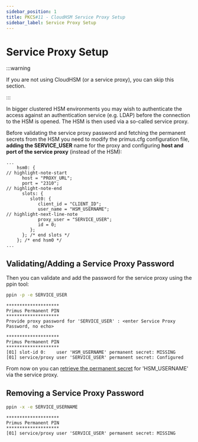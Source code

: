```yaml
---
sidebar_position: 1
title: PKCS#11 - CloudHSM Service Proxy Setup
sidebar_label: Service Proxy Setup
---
```


# Service Proxy Setup

:::warning

If you are not using CloudHSM (or a service proxy), you can skip this section.

:::

In bigger clustered HSM environments you may wish to authenticate the
access against an authentication service (e.g. LDAP) before the
connection to the HSM is opened. The HSM is then used via a so-called
service proxy.

Before validating the service proxy password and fetching the
permanent secrets from the HSM you need to modify the primus.cfg
configuration file, **adding the SERVICE_USER** name for the proxy and
configuring **host and port of the service proxy** (instead of the
HSM):

```libconfig
...
    hsm0: {
// highlight-note-start
      host = "PROXY_URL";
      port = "2310";
// highlight-note-end
      slots: {
         slot0: {
            client_id = "CLIENT_ID";
            user_name = "HSM_USERNAME";
// highlight-next-line-note
            proxy_user = "SERVICE_USER";
            id = 0;
         };
      }; /* end slots */
    }; /* end hsm0 */
...
```

## Validating/Adding a Service Proxy Password

Then you can validate and add the password for the service proxy using
the ppin tool:

```bash
ppin -p -e SERVICE_USER
```
```text
********************
Primus Permanent PIN
********************
Provide proxy password for 'SERVICE_USER' : <enter Service Proxy Password, no echo>

********************
Primus Permanent PIN
********************
[01] slot-id 0:    user 'HSM_USERNAME' permanent secret: MISSING
[01] service/proxy user 'SERVICE_USER' permanent secret: Configured
```

From now on you can [retrieve the permanent secret][permanent-secret] for 'HSM_USERNAME'
via the service proxy.

## Removing a Service Proxy Password

```bash
ppin -x -e SERVICE_USERNAME
```
```text
********************
Primus Permanent PIN
********************
[01] service/proxy user 'SERVICE_USER' permanent secret: MISSING
```


[permanent-secret]: /pkcs/Installation/permanent_secret_management
